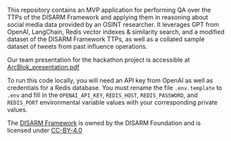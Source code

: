 This repository contains an MVP application for performing QA over the TTPs of the DISARM Framework and applying them in reasoning about social media data provided by an OSINT researcher. It leverages GPT from OpenAI, LangChain, Redis vector indexes & similarity search, and a modified dataset of the DISARM Framework TTPs, as well as a collated sample dataset of tweets from past influence operations. 

Our team presentation for the hackathon project is accessible at [ArcBlok_presentation.pdf](https://github.com/FloweryScythe13/LabLabAI-Generative-AI-hackathon-for-counter-disinfo/ArcBlok_presnetation.pdf)

To run this code locally, you will need an API key from OpenAI as well as credentials for a Redis database. You must rename the file `.env.template` to `.env` and fill in the `OPENAI_API_KEY`, `REDIS_HOST`, `REDIS_PASSWORD`, and `REDIS_PORT` environmental variable values with your corresponding private values. 

The [DISARM Framework](https://github.com/DISARMFoundation/DISARMframeworks) is owned by the DISARM Foundation and is licensed under [CC-BY-4.0](https://github.com/DISARMFoundation/DISARMframeworks/blob/main/LICENSE.md)
